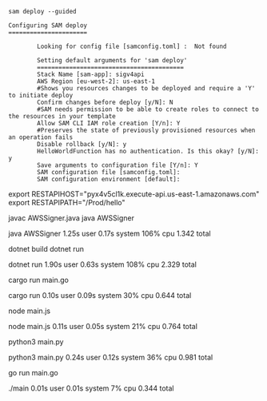 ```
sam deploy --guided
```

```
Configuring SAM deploy
======================

        Looking for config file [samconfig.toml] :  Not found

        Setting default arguments for 'sam deploy'
        =========================================
        Stack Name [sam-app]: sigv4api
        AWS Region [eu-west-2]: us-east-1
        #Shows you resources changes to be deployed and require a 'Y' to initiate deploy
        Confirm changes before deploy [y/N]: N
        #SAM needs permission to be able to create roles to connect to the resources in your template
        Allow SAM CLI IAM role creation [Y/n]: Y
        #Preserves the state of previously provisioned resources when an operation fails
        Disable rollback [y/N]: y
        HelloWorldFunction has no authentication. Is this okay? [y/N]: y
        Save arguments to configuration file [Y/n]: Y
        SAM configuration file [samconfig.toml]: 
        SAM configuration environment [default]: 
```

export RESTAPIHOST="pyx4v5cl1k.execute-api.us-east-1.amazonaws.com"
export RESTAPIPATH="/Prod/hello"

javac AWSSigner.java
java AWSSigner

java AWSSigner  1.25s user 0.17s system 106% cpu 1.342 total

dotnet build
dotnet run

dotnet run  1.90s user 0.63s system 108% cpu 2.329 total

cargo run main.go

cargo run  0.10s user 0.09s system 30% cpu 0.644 total

node main.js

node main.js  0.11s user 0.05s system 21% cpu 0.764 total

python3 main.py

python3 main.py  0.24s user 0.12s system 36% cpu 0.981 total

go run main.go

./main  0.01s user 0.01s system 7% cpu 0.344 total